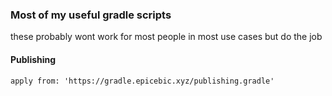 ### Most of my useful gradle scripts
these probably wont work for most people in most use cases but do the job

#### Publishing
`apply from: 'https://gradle.epicebic.xyz/publishing.gradle'`
